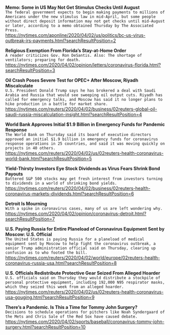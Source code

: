 **Memo: Some in US May Not Get Stimulus Checks Until August**\
`The federal government expects to begin making payments to millions of Americans under the new stimulus law in mid-April, but some people without direct deposit information may not get checks until mid-August or later, according to a memo obtained Thursday by The Associated Press.`\
https://nytimes.com/aponline/2020/04/02/us/politics/bc-us-virus-outbreak-irs-payments.html?searchResultPosition=2

**Religious Exemption From Florida’s Stay-at-Home Order**\
`A reader criticizes Gov. Ron DeSantis. Also: The shortage of ventilators; preparing for death.`\
https://nytimes.com/2020/04/02/opinion/letters/coronavirus-florida.html?searchResultPosition=3

**Oil Crash Poses Severe Test for OPEC+ After Moscow, Riyadh Miscalculate**\
`U.S. President Donald Trump says he has brokered a deal with Saudi Arabia and Russia that would see sweeping oil output cuts. Riyadh has called for emergency talks, and Moscow has said it no longer plans to hike production in a battle for market share.`\
https://nytimes.com/reuters/2020/04/02/business/02reuters-global-oil-saudi-russia-miscalculation-insight.html?searchResultPosition=4

**World Bank Approves Initial $1.9 Billion in Emergency Funds for Pandemic Response**\
`The World Bank on Thursday said its board of executive directors approved an initial $1.9 billion in emergency funds for coronavirus response operations in 25 countries, and said it was moving quickly on projects in 40 others.`\
https://nytimes.com/reuters/2020/04/02/us/02reuters-health-coronavirus-world-bank.html?searchResultPosition=5

**Yield-Thirsty Investors Eye Stock Dividends as Virus Fears Shrink Bond Payouts**\
`Battered S&P 500 stocks may get fresh interest from investors turning to dividends in a world of shrinking bond yields. `\
https://nytimes.com/reuters/2020/04/02/business/02reuters-health-coronavirus-markets-dividends.html?searchResultPosition=6

**Detroit Is Mourning**\
`With a spike in coronavirus cases, many of us are left wondering why.`\
https://nytimes.com/2020/04/02/opinion/coronavirus-detroit.html?searchResultPosition=7

**U.S. Paying Russia for Entire Planeload of Coronavirus Equipment Sent by Moscow: U.S. Official**\
`The United States is paying Russia for a planeload of medical equipment sent by Moscow to help fight the coronavirus outbreak, a senior Trump administration official said on Thursday, clearing up confusion as to who footed the bill.`\
https://nytimes.com/reuters/2020/04/02/world/europe/02reuters-health-coronavirus-russia-usa.html?searchResultPosition=8

**U.S. Officials Redistribute Protective Gear Seized From Alleged Hoarder**\
`U.S. officials said on Thursday they would distribute a stockpile of personal protective equipment, including 192,000 N95 respirator masks, which they seized this week from an alleged hoarder.`\
https://nytimes.com/reuters/2020/04/02/us/02reuters-health-coronavirus-usa-gouging.html?searchResultPosition=9

**There’s a Pandemic. Is This a Time for Tommy John Surgery?**\
`Decisions to schedule operations for pitchers like Noah Syndergaard of the Mets and Chris Sale of the Red Sox have caused debate.`\
https://nytimes.com/2020/04/02/sports/baseball/coronavirus-tommy-john-surgery.html?searchResultPosition=10

